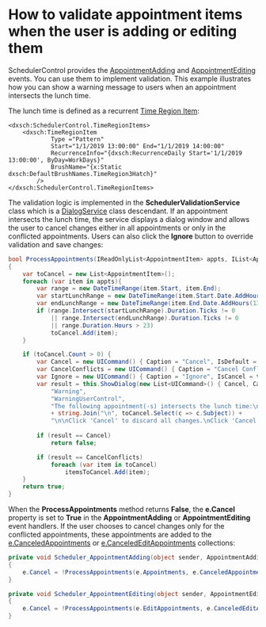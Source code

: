 # How to validate appointment items when the user is adding or editing them

SchedulerControl provides the [AppointmentAdding](https://docs.devexpress.com/WPF/DevExpress.Xpf.Scheduling.SchedulerControl.AppointmentAdding) and [AppointmentEditing](https://docs.devexpress.com/WPF/DevExpress.Xpf.Scheduling.SchedulerControl.AppointmentEditing) events. You can use them to implement validation. This example illustrates how you can show a warning message to users when an appointment intersects the lunch time.

The lunch time is defined as a recurrent [Time Region Item](https://docs.devexpress.com/WPF/401378/Controls-and-Libraries/Scheduler/Time-Regions):

```xaml
<dxsch:SchedulerControl.TimeRegionItems>
    <dxsch:TimeRegionItem
            Type ="Pattern" 
            Start="1/1/2019 13:00:00" End="1/1/2019 14:00:00" 
            RecurrenceInfo="{dxsch:RecurrenceDaily Start='1/1/2019 13:00:00', ByDay=WorkDays}" 
            BrushName="{x:Static dxsch:DefaultBrushNames.TimeRegion3Hatch}" 
        />
</dxsch:SchedulerControl.TimeRegionItems>
```

The validation logic is implemented in the **SchedulerValidationService** class which is a [DialogService](https://docs.devexpress.com/WPF/17467/mvvm-framework/services/predefined-set/dialog-services/dialogservice) class descendant. If an appointment intersects the lunch time, the service displays a dialog window and allows the user to cancel changes either in all appointments or only in the conflicted appointments. Users can also click the **Ignore** button to override validation and save changes:


```cs
bool ProcessAppointments(IReadOnlyList<AppointmentItem> appts, IList<AppointmentItem> itemsToCancel)
{
    var toCancel = new List<AppointmentItem>();
    foreach (var item in appts){
        var range = new DateTimeRange(item.Start, item.End);
        var startLunchRange = new DateTimeRange(item.Start.Date.AddHours(13), item.Start.Date.AddHours(14));
        var endLunchRange = new DateTimeRange(item.End.Date.AddHours(13), item.End.Date.AddHours(14));
        if (range.Intersect(startLunchRange).Duration.Ticks != 0 
            || range.Intersect(endLunchRange).Duration.Ticks != 0
            || range.Duration.Hours > 23)
            toCancel.Add(item);
    }

    if (toCancel.Count > 0) {
        var Cancel = new UICommand() { Caption = "Cancel", IsDefault = true };
        var CancelConflicts = new UICommand() { Caption = "Cancel Conflicts" };
        var Ignore = new UICommand() { Caption = "Ignore", IsCancel = true };
        var result = this.ShowDialog(new List<UICommand>() { Cancel, CancelConflicts, Ignore },
            "Warning",
            "WarningUserControl",
            "The following appointment(-s) intersects the lunch time:\n\n"
            + string.Join("\n", toCancel.Select(c => c.Subject)) +
            "\n\nClick 'Cancel' to discard all changes.\nClick 'Cancel Conflicts' to cancel changes only in these appointment(-s).");
                
        if (result == Cancel)
            return false;

        if (result == CancelConflicts)
            foreach (var item in toCancel)
                itemsToCancel.Add(item);
    }
    return true;
}
```

When the **ProcessAppointments** method returns **False**, the **e.Cancel** property is set to **True** in the **AppointmentAdding** or **AppointmentEditing** event handlers. If the user chooses to cancel changes only for the conflicted appointments, these appointments are added to the [e.CanceledAppointments](https://docs.devexpress.com/WPF/DevExpress.Xpf.Scheduling.AppointmentAddingEventArgs.CanceledAppointments) or [e.CanceledEditAppointments](https://docs.devexpress.com/WPF/DevExpress.Xpf.Scheduling.AppointmentEditingEventArgs.CanceledEditAppointments) collections:

```cs
private void Scheduler_AppointmentAdding(object sender, AppointmentAddingEventArgs e)
{
    e.Cancel = !ProcessAppointments(e.Appointments, e.CanceledAppointments);
}

private void Scheduler_AppointmentEditing(object sender, AppointmentEditingEventArgs e)
{
    e.Cancel = !ProcessAppointments(e.EditAppointments, e.CanceledEditAppointments);
}
```

